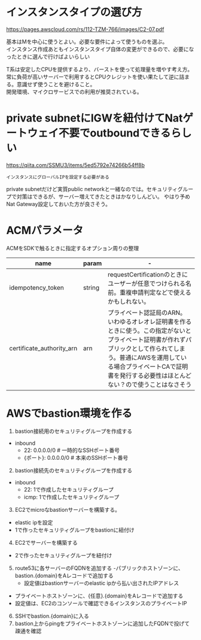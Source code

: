 # インスタンスタイプの選び方

https://pages.awscloud.com/rs/112-TZM-766/images/C2-07.pdf

基本はMを中心に使うとよい。必要な要件によって使うものを選ぶ。  
インスタンス作成あともインスタンスタイプ自体の変更ができるので、必要になったときに選んで行けばよいらしい

T系は安定したCPUを提供するより、バーストを使って処理量を増やす考え方。常に負荷が高いサーバーで利用するとCPUクレジットを使い果たして逆に詰まる。意識せず使うことを避けること。  
開発環境、マイクロサービスでの利用が推奨されている。

# private subnetにIGWを紐付けてNatゲートウェイ不要でoutboundできるらしい

https://qiita.com/SSMU3/items/5ed5792e74266b54ff8b

```
インスタンスにグローバルIPを設定する必要がある
```

private subnetだけど実質public networkと一緒なのでは。セキュリティグループで対策はできるが、サーバー増えてきたときはかなりしんどい。
やはり予めNat Gateway設定しておいた方が良さそう。


# ACMパラメータ

ACMをSDKで触るときに指定するオプション周りの整理

name|param|-
---|---|---
idempotency_token| string | requestCertificationのときにユーザーが任意でつけられる名前。重複申請判定などで使えるかもしれない。
certificate_authority_arn| arn | プライベート認証局のARN。いわゆるオレオレ証明書を作るときに使う。この指定がないとプライベート証明書が作れずパブリックとして作られてしまう。普通にAWSを運用している場合プライベートCAで証明書を発行する必要性はほとんどない？ので使うことはなさそう


# AWSでbastion環境を作る

1. bastion接続用のセキュリティグループを作成する
  - inbound
     - 22: 0.0.0.0/0     # 一時的なSSHポート番号
     - {ポート}: 0.0.0.0/0  # 本来のSSHポート番号
2. bastion接続先のセキュリティグループを作成する
  - inbound
    - 22: 1で作成したセキュリティグループ
    - icmp: 1で作成したセキュリティグループ
3. EC2でmicroなbastionサーバーを構築する。
  - elastic ipを設定
  - 1で作ったセキュリティグループをbastionに紐付け
4. EC2でサーバーを構築する
  - 2で作ったセキュリティグループを紐付け
5. route53に各サーバーのFQDNを追加する
  -パブリックホストゾーンに、bastion.{domain}をAレコードで追加する
    - 設定値はbastionサーバーのelastic ipから払い出されたIPアドレス
  - プライベートホストゾーンに、{任意}.{domain}をAレコードで追加する
  - 設定値は、EC2のコンソールで確認できるインスタンスのプライベートIP
6. SSHでbastion.{domain}に入る
7. bastion上からpingをプライベートホストゾーンに追加したFQDNで投げて疎通を確認
